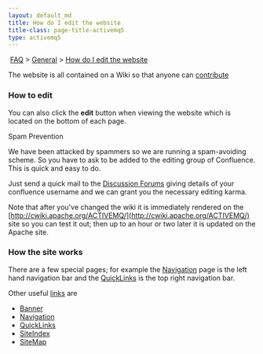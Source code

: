 ```yaml
---
layout: default_md
title: How do I edit the website 
title-class: page-title-activemq5
type: activemq5
---
```


 [FAQ](faq) > [General](general) > [How do I edit the website](how-do-i-edit-the-website)


The website is all contained on a Wiki so that anyone can [contribute](contributing)

### How to edit

You can also click the **edit** button when viewing the website which is located on the bottom of each page.

Spam Prevention

We have been attacked by spammers so we are running a spam-avoiding scheme. So you have to ask to be added to the editing group of Confluence. This is quick and easy to do.

Just send a quick mail to the [Discussion Forums](discussion-forums) giving details of your confluence username and we can grant you the necessary editing karma.

Note that after you've changed the wiki it is immediately rendered on the [http://cwiki.apache.org/ACTIVEMQ/](http://cwiki.apache.org/ACTIVEMQ/) site so you can test it out; then up to an hour or two later it is updated on the Apache site.

### How the site works

There are a few special pages; for example the [Navigation](navigation) page is the left hand navigation bar and the [QuickLinks](quicklinks) is the top right navigation bar.

Other useful [links](site) are

*   [Banner](banner)
*   [Navigation](navigation)
*   [QuickLinks](quicklinks)
*   [SiteIndex](siteindex)
*   [SiteMap](sitemap)

